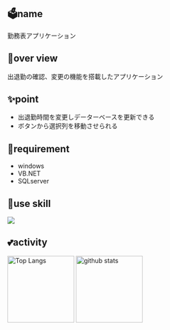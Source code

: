 ## 🗳name
勤務表アプリケーション

## 💬over view
出退勤の確認、変更の機能を搭載したアプリケーション

## ✨point
- 出退勤時間を変更しデーターベースを更新できる
- ボタンから選択列を移動させられる

## 📱requirement
- windows
- VB.NET
- SQLserver

## 🌱use skill
<p align="left">
  <a href="https://skillicons.dev">
    <img src="https://skillicons.dev/icons?i=git,visualstudio,dotnet" />
  </a>
</p>

## 💕activity
<p align="left"> 
  <img alt="Top Langs" height="150px" src="https://github-readme-stats.vercel.app/api/top-langs/?username=d-tsukamoto&layout=compact&show_icons=true&theme=onedark" />
  <img alt="github stats" height="150px" src="https://github-readme-stats.vercel.app/api?username=d-tsukamoto&theme=onedark&show_icons=ture" />
</p>
